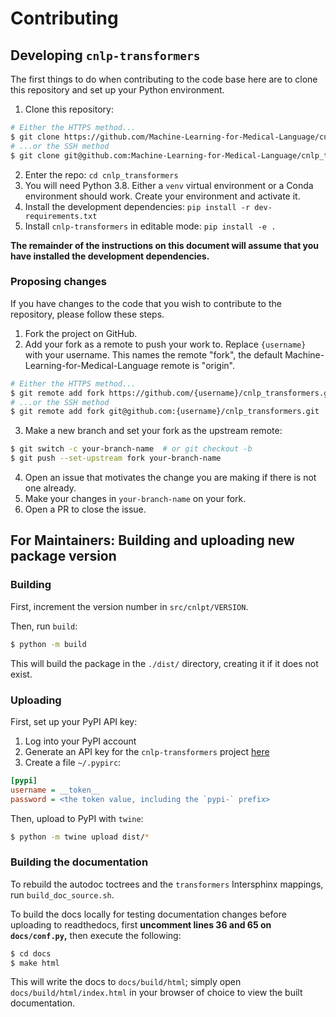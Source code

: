 # Contributing

## Developing `cnlp-transformers`

The first things to do when contributing to the code base here are to clone this repository and set up your Python environment.

1. Clone this repository:
```sh
# Either the HTTPS method...
$ git clone https://github.com/Machine-Learning-for-Medical-Language/cnlp_transformers.git
# ...or the SSH method
$ git clone git@github.com:Machine-Learning-for-Medical-Language/cnlp_transformers.git
```
2. Enter the repo: `cd cnlp_transformers`
3. You will need Python 3.8. Either a `venv` virtual environment or a Conda environment should work. Create your environment and activate it.
4. Install the development dependencies: `pip install -r dev-requirements.txt`
5. Install `cnlp-transformers` in editable mode: `pip install -e .`

**The remainder of the instructions on this document will assume that you have installed the development dependencies.**

### Proposing changes

If you have changes to the code that you wish to contribute to the repository, please follow these steps.

1. Fork the project on GitHub.
2. Add your fork as a remote to push your work to. Replace
    `{username}` with your username. This names the remote "fork", the
    default Machine-Learning-for-Medical-Language remote is "origin".
```sh
# Either the HTTPS method...
$ git remote add fork https://github.com/{username}/cnlp_transformers.git
# ...or the SSH method
$ git remote add fork git@github.com:{username}/cnlp_transformers.git
```
3. Make a new branch and set your fork as the upstream remote:
```sh
$ git switch -c your-branch-name  # or git checkout -b
$ git push --set-upstream fork your-branch-name
```
4. Open an issue that motivates the change you are making if there is not one already.
5. Make your changes in `your-branch-name` on your fork.
6. Open a PR to close the issue.

## For Maintainers: Building and uploading new package version

### Building

First, increment the version number in `src/cnlpt/VERSION`.

Then, run `build`:

```sh
$ python -m build
```

This will build the package in the `./dist/` directory, creating it if it does not exist.

### Uploading

First, set up your PyPI API key:

1. Log into your PyPI account
1. Generate an API key for the `cnlp-transformers` project [here](https://pypi.org/manage/account/#api-tokens)
1. Create a file `~/.pypirc`:
```cfg
[pypi]
username = __token__
password = <the token value, including the `pypi-` prefix>
```

Then, upload to PyPI with `twine`:

```sh
$ python -m twine upload dist/*
```

### Building the documentation

To rebuild the autodoc toctrees and the `transformers` Intersphinx 
mappings, run `build_doc_source.sh`.

To build the docs locally for testing documentation changes before 
uploading to readthedocs, first **uncomment lines 36 and 65 on 
`docs/conf.py`,** then execute the following:

```sh
$ cd docs
$ make html
```

This will write the docs to `docs/build/html`; simply open 
`docs/build/html/index.html` in your browser of choice to view the 
built documentation.
